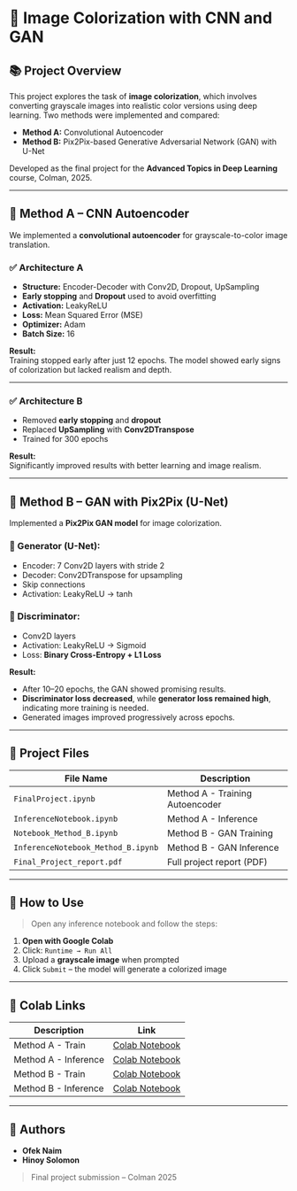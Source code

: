 # 🎨 Image Colorization with CNN and GAN

## 📚 Project Overview

This project explores the task of **image colorization**, which involves converting grayscale images into realistic color versions using deep learning. Two methods were implemented and compared:

- **Method A:** Convolutional Autoencoder
- **Method B:** Pix2Pix-based Generative Adversarial Network (GAN) with U-Net

Developed as the final project for the **Advanced Topics in Deep Learning** course, Colman, 2025.

---

## 🧪 Method A – CNN Autoencoder

We implemented a **convolutional autoencoder** for grayscale-to-color image translation.

### ✅ Architecture A
- **Structure:** Encoder-Decoder with Conv2D, Dropout, UpSampling
- **Early stopping** and **Dropout** used to avoid overfitting
- **Activation:** LeakyReLU
- **Loss:** Mean Squared Error (MSE)
- **Optimizer:** Adam
- **Batch Size:** 16

**Result:**  
Training stopped early after just 12 epochs. The model showed early signs of colorization but lacked realism and depth.

---

### ✅ Architecture B
- Removed **early stopping** and **dropout**
- Replaced **UpSampling** with **Conv2DTranspose**
- Trained for 300 epochs

**Result:**  
Significantly improved results with better learning and image realism.

---

## 🧪 Method B – GAN with Pix2Pix (U-Net)

Implemented a **Pix2Pix GAN model** for image colorization.

### 🧠 Generator (U-Net):
- Encoder: 7 Conv2D layers with stride 2
- Decoder: Conv2DTranspose for upsampling
- Skip connections
- Activation: LeakyReLU → tanh

### 🧪 Discriminator:
- Conv2D layers
- Activation: LeakyReLU → Sigmoid
- Loss: **Binary Cross-Entropy + L1 Loss**

**Result:**
- After 10–20 epochs, the GAN showed promising results.
- **Discriminator loss decreased**, while **generator loss remained high**, indicating more training is needed.
- Generated images improved progressively across epochs.

---

## 📁 Project Files

| File Name                                 | Description                        |
|------------------------------------------|------------------------------------|
| `FinalProject.ipynb` | Method A - Training Autoencoder    |
| `InferenceNotebook.ipynb` | Method A - Inference         |
| `Notebook_Method_B.ipynb` | Method B - GAN Training     |
| `InferenceNotebook_Method_B.ipynb` | Method B - GAN Inference  |
| `Final_Project_report.pdf`  | Full project report (PDF)          |

---

## 🚀 How to Use

> Open any inference notebook and follow the steps:

1. **Open with Google Colab**
2. Click: `Runtime → Run All`
3. Upload a **grayscale image** when prompted
4. Click `Submit` – the model will generate a colorized image

---

## 🔗 Colab Links

| Description        | Link |
|--------------------|------|
| Method A - Train   | [Colab Notebook](https://colab.research.google.com/drive/1pBoKfUHvnakcTsBc1S4ohoaP7qw-H0Bi?usp=sharing) |
| Method A - Inference | [Colab Notebook](https://colab.research.google.com/drive/1cXRaU1VWygZHL1JDDJqj9uQJjXSGpubI?usp=sharing) |
| Method B - Train   | [Colab Notebook](https://colab.research.google.com/drive/13hRTMtELGMrRXVA9oMuqfzlyMUuL7LX?usp=sharing) |
| Method B - Inference | [Colab Notebook](https://colab.research.google.com/drive/1TbQcC234Qqc-cmDCsrplPDzhO-qXzDCS?usp=sharing) |

---

## 👥 Authors

- **Ofek Naim** 
- **Hinoy Solomon** 

> Final project submission – Colman 2025
